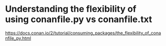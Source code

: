 # Understanding the flexibility of using conanfile.py vs conanfile.txt
https://docs.conan.io/2/tutorial/consuming_packages/the_flexibility_of_conanfile_py.html
